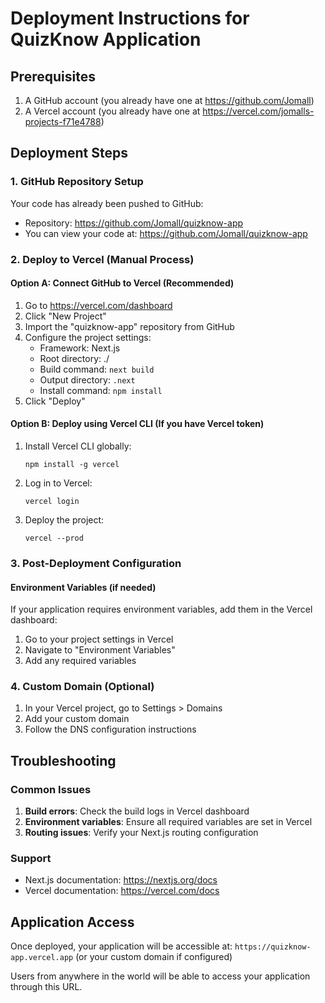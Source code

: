 # Deployment Instructions for QuizKnow Application

## Prerequisites
1. A GitHub account (you already have one at https://github.com/Jomall)
2. A Vercel account (you already have one at https://vercel.com/jomalls-projects-f71e4788)

## Deployment Steps

### 1. GitHub Repository Setup
Your code has already been pushed to GitHub:
- Repository: https://github.com/Jomall/quizknow-app
- You can view your code at: https://github.com/Jomall/quizknow-app

### 2. Deploy to Vercel (Manual Process)

#### Option A: Connect GitHub to Vercel (Recommended)
1. Go to https://vercel.com/dashboard
2. Click "New Project"
3. Import the "quizknow-app" repository from GitHub
4. Configure the project settings:
   - Framework: Next.js
   - Root directory: ./
   - Build command: `next build`
   - Output directory: `.next`
   - Install command: `npm install`
5. Click "Deploy"

#### Option B: Deploy using Vercel CLI (If you have Vercel token)
1. Install Vercel CLI globally:
   ```
   npm install -g vercel
   ```

2. Log in to Vercel:
   ```
   vercel login
   ```

3. Deploy the project:
   ```
   vercel --prod
   ```

### 3. Post-Deployment Configuration

#### Environment Variables (if needed)
If your application requires environment variables, add them in the Vercel dashboard:
1. Go to your project settings in Vercel
2. Navigate to "Environment Variables"
3. Add any required variables

### 4. Custom Domain (Optional)
1. In your Vercel project, go to Settings > Domains
2. Add your custom domain
3. Follow the DNS configuration instructions

## Troubleshooting

### Common Issues
1. **Build errors**: Check the build logs in Vercel dashboard
2. **Environment variables**: Ensure all required variables are set in Vercel
3. **Routing issues**: Verify your Next.js routing configuration

### Support
- Next.js documentation: https://nextjs.org/docs
- Vercel documentation: https://vercel.com/docs

## Application Access
Once deployed, your application will be accessible at:
`https://quizknow-app.vercel.app` (or your custom domain if configured)

Users from anywhere in the world will be able to access your application through this URL.

